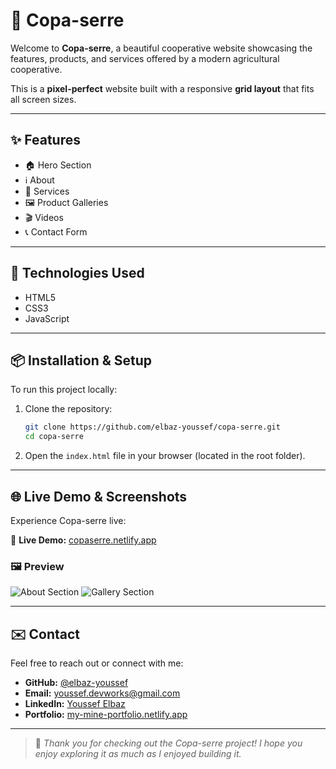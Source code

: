 # 🌾 Copa-serre

Welcome to **Copa-serre**, a beautiful cooperative website showcasing the features, products, and services offered by a modern agricultural cooperative.

This is a **pixel-perfect** website built with a responsive **grid layout** that fits all screen sizes.

---

## ✨ Features

- 🏠 Hero Section  
- ℹ️ About  
- 💼 Services  
- 🖼️ Product Galleries  
- 🎬 Videos  
- 📞 Contact Form  

---

## 🚀 Technologies Used

- HTML5  
- CSS3  
- JavaScript  

---

## 📦 Installation & Setup

To run this project locally:

1. Clone the repository:

   ```bash
   git clone https://github.com/elbaz-youssef/copa-serre.git
   cd copa-serre
   ```

2. Open the `index.html` file in your browser (located in the root folder).

---

## 🌐 Live Demo & Screenshots

Experience Copa-serre live:

🔗 **Live Demo:** [copaserre.netlify.app](https://copaserre.netlify.app)

### 🖼️ Preview

<img src="https://iili.io/FvbAe6X.png" alt="About Section" />
<img src="https://iili.io/FvbAru4.png" alt="Gallery Section" />

---

## ✉️ Contact

Feel free to reach out or connect with me:

- **GitHub:** [@elbaz-youssef](https://github.com/elbaz-youssef)  
- **Email:** [youssef.devworks@gmail.com](mailto:youssef.devworks@gmail.com)  
- **LinkedIn:** [Youssef Elbaz](https://www.linkedin.com/in/youssef-elbaz-9930482b3)  
- **Portfolio:** [my-mine-portfolio.netlify.app](https://my-mine-portfolio.netlify.app)

---

> 🙏 *Thank you for checking out the Copa-serre project! I hope you enjoy exploring it as much as I enjoyed building it.*
